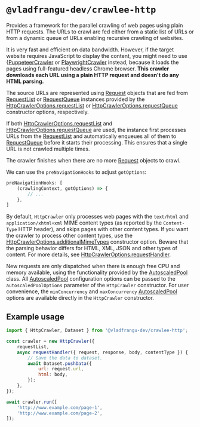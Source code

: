 # `@vladfrangu-dev/crawlee-http`

Provides a framework for the parallel crawling of web pages using plain HTTP requests. The URLs to crawl are fed either from a static list of URLs or from a dynamic queue of URLs enabling recursive crawling of websites.

It is very fast and efficient on data bandwidth. However, if the target website requires JavaScript to display the content, you might need to use {[PuppeteerCrawler](https://crawlee.dev/api/puppeteer-crawler/class/PuppeteerCrawler) or [PlaywrightCrawler](https://crawlee.dev/api/playwright-crawler/class/PlaywrightCrawler) instead, because it loads the pages using full-featured headless Chrome browser. **This crawler downloads each URL using a plain HTTP request and doesn't do any HTML parsing.**

The source URLs are represented using [Request](https://crawlee.dev/api/core/class/Request) objects that are fed from [RequestList](https://crawlee.dev/api/core/class/RequestList) or [RequestQueue](https://crawlee.dev/api/core/class/RequestQueue) instances provided by the [HttpCrawlerOptions.requestList](https://crawlee.dev/api/http-crawler/interface/HttpCrawlerOptions#requestList) or [HttpCrawlerOptions.requestQueue](https://crawlee.dev/api/http-crawler/interface/HttpCrawlerOptions#requestQueue) constructor options, respectively.

If both [HttpCrawlerOptions.requestList](https://crawlee.dev/api/http-crawler/interface/HttpCrawlerOptions#requestList) and [HttpCrawlerOptions.requestQueue](https://crawlee.dev/api/http-crawler/interface/HttpCrawlerOptions#requestQueue) are used, the instance first processes URLs from the [RequestList](https://crawlee.dev/api/core/class/RequestList) and automatically enqueues all of them to [RequestQueue](https://crawlee.dev/api/core/class/RequestQueue) before it starts their processing. This ensures that a single URL is not crawled multiple times.

The crawler finishes when there are no more [Request](https://crawlee.dev/api/core/class/Request) objects to crawl.

We can use the `preNavigationHooks` to adjust `gotOptions`:

```javascript
preNavigationHooks: [
    (crawlingContext, gotOptions) => {
        // ...
    },
]
```

By default, `HttpCrawler` only processes web pages with the `text/html` and `application/xhtml+xml` MIME content types (as reported by the `Content-Type` HTTP header), and skips pages with other content types. If you want the crawler to process other content types, use the [HttpCrawlerOptions.additionalMimeTypes](https://crawlee.dev/api/http-crawler/interface/HttpCrawlerOptions#additionalMimeTypes) constructor option. Beware that the parsing behavior differs for HTML, XML, JSON and other types of content. For more details, see [HttpCrawlerOptions.requestHandler](https://crawlee.dev/api/http-crawler/interface/HttpCrawlerOptions#requestHandler).

New requests are only dispatched when there is enough free CPU and memory available, using the functionality provided by the [AutoscaledPool](https://crawlee.dev/api/core/class/AutoscaledPool) class. All [AutoscaledPool](https://crawlee.dev/api/core/class/AutoscaledPool) configuration options can be passed to the `autoscaledPoolOptions` parameter of the `HttpCrawler` constructor. For user convenience, the `minConcurrency` and `maxConcurrency` [AutoscaledPool](https://crawlee.dev/api/core/class/AutoscaledPool) options are available directly in the `HttpCrawler` constructor.

## Example usage

```javascript
import { HttpCrawler, Dataset } from '@vladfrangu-dev/crawlee-http';

const crawler = new HttpCrawler({
    requestList,
    async requestHandler({ request, response, body, contentType }) {
        // Save the data to dataset.
        await Dataset.pushData({
            url: request.url,
            html: body,
        });
    },
});

await crawler.run([
    'http://www.example.com/page-1',
    'http://www.example.com/page-2',
]);
```
